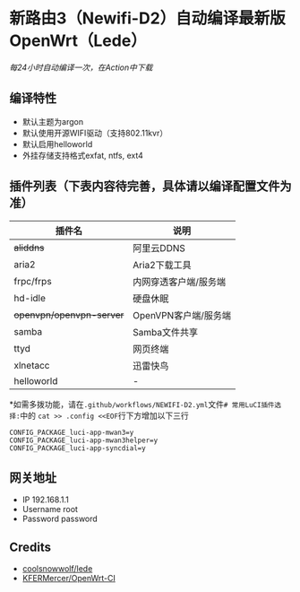 # 新路由3（Newifi-D2）自动编译最新版OpenWrt（Lede）

*每24小时自动编译一次，在Action中下载*

## 编译特性
- 默认主题为argon
- 默认使用开源WIFI驱动（支持802.11kvr）
- 默认启用helloworld
- 外挂存储支持格式exfat, ntfs, ext4

## 插件列表（下表内容待完善，具体请以编译配置文件为准）

| 插件名                  | 说明               |
| ---------------------- | ----------------- | 
| ~~aliddns~~                | 阿里云DDNS         |  
| aria2                  | Aria2下载工具       |
| frpc/frps              | 内网穿透客户端/服务端 |
| hd-idle                | 硬盘休眠            |
| ~~openvpn/openvpn-server~~ | OpenVPN客户端/服务端 |
| samba                  | Samba文件共享       |
| ttyd                   | 网页终端            |
| xlnetacc               | 迅雷快鸟            |
| helloworld             | -                  |


*如需多拨功能，请在`.github/workflows/NEWIFI-D2.yml`文件`# 常用LuCI插件选择:`中的 `cat >> .config <<EOF`行下方增加以下三行
```
CONFIG_PACKAGE_luci-app-mwan3=y
CONFIG_PACKAGE_luci-app-mwan3helper=y
CONFIG_PACKAGE_luci-app-syncdial=y
```
## 网关地址
- IP 192.168.1.1
- Username root
- Password password

## Credits
- [coolsnowwolf/lede](https://github.com/coolsnowwolf/lede)
- [KFERMercer/OpenWrt-CI](https://github.com/KFERMercer/OpenWrt-CI)

